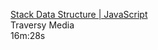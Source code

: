 [Stack Data Structure | JavaScript](https://www.youtube.com/watch?v=wtynhUwS5hI)  
Traversy Media  
16m:28s  